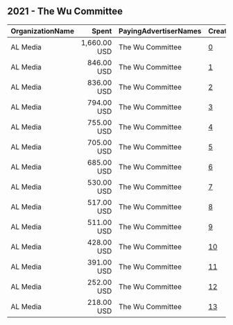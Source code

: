 ## 2021 - The Wu Committee 
|OrganizationName|Spent|PayingAdvertiserNames|CreativeUrls|Impressions|Genders|AgeBrackets|CountryCodes|BillingAddresses|CandidateBallotInformation|
|:---|---:|:---|:---|---:|:---|:---|:---|:---|:---|
|AL Media|1,660.00 USD|The Wu Committee|[0](https://www.snap.com/political-ads/asset/01b493c0b164fc965530983b6672b607eb79feae20e6d6b32995ac0a7424b131?mediaType=mp4)|267,894||18+|united states|"222 W Ontario, Suite 600,,Chicago,60654,US"|Michelle Wu|
|AL Media|846.00 USD|The Wu Committee|[1](https://www.snap.com/political-ads/asset/d6f9b867f31731cb71ce08aa53a34d3e427bb33b3c3f74360878a7024722a928?mediaType=mp4)|147,981||18+|united states|"222 W Ontario, Suite 600,,Chicago,60654,US"|Michelle Wu|
|AL Media|836.00 USD|The Wu Committee|[2](https://www.snap.com/political-ads/asset/49194837699a87429966b2bae189f5605ae78553952c4f078f6095fc925f2674?mediaType=mp4)|141,318||18+|united states|"222 W Ontario, Suite 600,,Chicago,60654,US"|Michelle Wu|
|AL Media|794.00 USD|The Wu Committee|[3](https://www.snap.com/political-ads/asset/6dcda4024bed9f2a1d5b7062bc3828df387c288ec93ca070b68d00406f27240b?mediaType=mp4)|142,237||18+|united states|"222 W Ontario, Suite 600,,Chicago,60654,US"|Michelle Wu|
|AL Media|755.00 USD|The Wu Committee|[4](https://www.snap.com/political-ads/asset/621b25801ddec4b520f1b0ffe78f3e6bc25bc528212af39d9747b4f925c1bf36?mediaType=mp4)|60,047||18+|united states|"222 W Ontario, Suite 600,,Chicago,60654,US"|Michelle Wu|
|AL Media|705.00 USD|The Wu Committee|[5](https://www.snap.com/political-ads/asset/a6d30ce64de0ebf32e2b61d7df55f12a79732333992cd2255e5b98efc9f15696?mediaType=mp4)|116,726||18+|united states|"222 W Ontario, Suite 600,,Chicago,60654,US"|Michelle Wu|
|AL Media|685.00 USD|The Wu Committee|[6](https://www.snap.com/political-ads/asset/60f8ea25153d79f167e98ea06e7cc0ff1b7b502017b0968ee3eeca89ae9c1669?mediaType=mp4)|112,642||18+|united states|"222 W Ontario, Suite 600,,Chicago,60654,US"|Michelle Wu|
|AL Media|530.00 USD|The Wu Committee|[7](https://www.snap.com/political-ads/asset/a812fb29ad96e5f418e4f18d044f11ce99b031ca171120de0e01edb7b810ca5d?mediaType=mp4)|27,861||18+|united states|"222 W Ontario, Suite 600,,Chicago,60654,US"|Michelle Wu|
|AL Media|517.00 USD|The Wu Committee|[8](https://www.snap.com/political-ads/asset/931619353eb6a9b8841e777916d3c837b620bc848495b5888ec8cedeb0150611?mediaType=mp4)|27,569||18+|united states|"222 W Ontario, Suite 600,,Chicago,60654,US"|Michelle Wu|
|AL Media|511.00 USD|The Wu Committee|[9](https://www.snap.com/political-ads/asset/c79213c151a58091321007d59e6f135a51955a4786b84f559fb1fb681a8532b2?mediaType=mp4)|55,970||18+|united states|"222 W Ontario, Suite 600,,Chicago,60654,US"|Michelle Wu|
|AL Media|428.00 USD|The Wu Committee|[10](https://www.snap.com/political-ads/asset/905f60a69fbac86f4c47ccc8a6fb0e5feb71e02681e345d03150f027388c6a24?mediaType=mp4)|37,512||18+|united states|"222 W Ontario, Suite 600,,Chicago,60654,US"|Michelle Wu|
|AL Media|391.00 USD|The Wu Committee|[11](https://www.snap.com/political-ads/asset/d30daa3cac10b978d52760c3480b458e13b0e9699abc27a5e468ff2b688392ec?mediaType=mp4)|67,598||18+|united states|"222 W Ontario, Suite 600,,Chicago,60654,US"|Michelle Wu|
|AL Media|252.00 USD|The Wu Committee|[12](https://www.snap.com/political-ads/asset/dc602cf27d5ccf4144e2a7d0c5ec51148e7fea8c858028a49a6d1ac0b4589d74?mediaType=mp4)|14,424||18+|united states|"222 W Ontario, Suite 600,,Chicago,60654,US"|Michelle Wu|
|AL Media|218.00 USD|The Wu Committee|[13](https://www.snap.com/political-ads/asset/c35875ed0125d5f6600bedcfa3841eb42be698666fa6b21d038f396b7756da81?mediaType=mp4)|12,176||18+|united states|"222 W Ontario, Suite 600,,Chicago,60654,US"|Michelle Wu|
